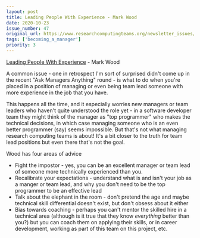 ```yaml
---
layout: post
title: Leading People With Experience - Mark Wood
date: 2020-10-23
issue_number: 47
original_url: https://www.researchcomputingteams.org/newsletter_issues/0047
tags: ['becoming_a_manager']
priority: 3
---
```


<!-- markdownlint-disable MD033 -->
<!-- markdownlint-disable MD041 -->
<!-- markdownlint-disable MD049 -->

[Leading People With Experience](https://medium.com/@anothermarkwood/leading-people-with-experience-5d1635d97586) - Mark Wood

A common issue - one in retrospect I'm sort of surprised didn't come up in the recent "Ask Managers Anything" round - is what to do when you're placed in a position of managing or even being team lead someone with more experience in the job that you have.

This happens all the time, and it especially worries new managers or team leaders who haven't quite understood the role yet - in a software developer team they might think of the manager as "top programmer" who makes the technical decisions, in which case managing someone who is an even better programmer (say) seems impossible. But that's not what managing research computing teams is about! It's a bit closer to the truth for team lead positions but even there that's not the goal.

Wood has four areas of advice

- Fight the impostor - yes, you can be an excellent manager or team lead of someone more technically experienced than you.
- Recalibrate your expectations - understand what is and isn't your job as a manger or team lead, and why you don't need to be the top programmer to be an effective lead
- Talk about the elephant in the room - don't pretend the age and maybe technical skill differential doesn't exist, but don't obsess about it either
- Bias towards coaching - perhaps you can't mentor the skilled hire in a technical area (although is it true that they know *everything* better than you?) but you can coach them on applying their skills, or in career development, working as part of this team on this project, etc.
